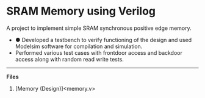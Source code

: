 # SRAM Memory using Verilog
A project to implement simple SRAM synchronous positive edge memory.
- ●	Developed a testbench to verify functioning of the design and used Modelsim software for compilation and simulation.
- Performed various test cases with frontdoor access and backdoor access along with random read write tests. 

---
**Files**
1. [Memory (Design)]<memory.v>
